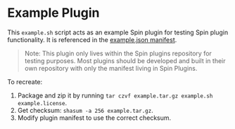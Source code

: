 # Example Plugin

This `example.sh` script acts as an example Spin plugin for testing Spin plugin functionality.
It is referenced in the [example.json manifest](../manifests/example/example.json).

> Note: This plugin only lives within the Spin plugins repository for testing purposes.
> Most plugins should be developed and built in their own repository with only the manifest living in Spin Plugins.

To recreate:

1. Package and zip it by running `tar czvf example.tar.gz example.sh example.license`.
2. Get checksum: `shasum -a 256 example.tar.gz`.
3. Modify plugin manifest to use the correct checksum.
